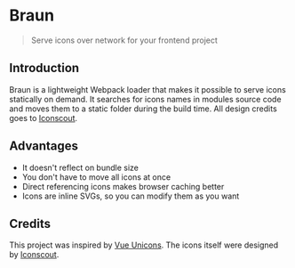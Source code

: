 # Braun
>Serve icons over network for your frontend project

## Introduction

Braun is a lightweight Webpack loader that makes it possible to serve icons statically on demand. It searches for icons names in modules source code and moves them to a static folder during the build time. All design credits goes to [Iconscout](https://github.com/iconscout/unicons).

## Advantages

- It doesn't reflect on bundle size
- You don't have to move all icons at once
- Direct referencing icons makes browser caching better
- Icons are inline SVGs, so you can modify them as you want

## Credits
This project was inspired by [Vue Unicons](https://github.com/antonreshetov/vue-unicons). The icons itself were designed by [Iconscout](https://github.com/iconscout/unicons).
